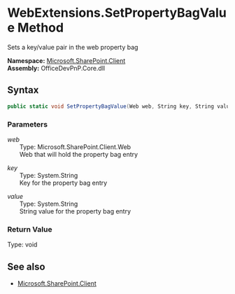 # WebExtensions.SetPropertyBagValue Method  
Sets a key/value pair in the web property bag  

**Namespace:** [Microsoft.SharePoint.Client](Microsoft.SharePoint.Client.md)  
**Assembly:** OfficeDevPnP.Core.dll  
## Syntax
```C#
public static void SetPropertyBagValue(Web web, String key, String value)
```
### Parameters
*web*  
&emsp;&emsp;Type: Microsoft.SharePoint.Client.Web  
&emsp;&emsp;Web that will hold the property bag entry  

*key*  
&emsp;&emsp;Type: System.String  
&emsp;&emsp;Key for the property bag entry  

*value*  
&emsp;&emsp;Type: System.String  
&emsp;&emsp;String value for the property bag entry  

### Return Value
Type: void  

## See also
- [Microsoft.SharePoint.Client](Microsoft.SharePoint.Client.md)
